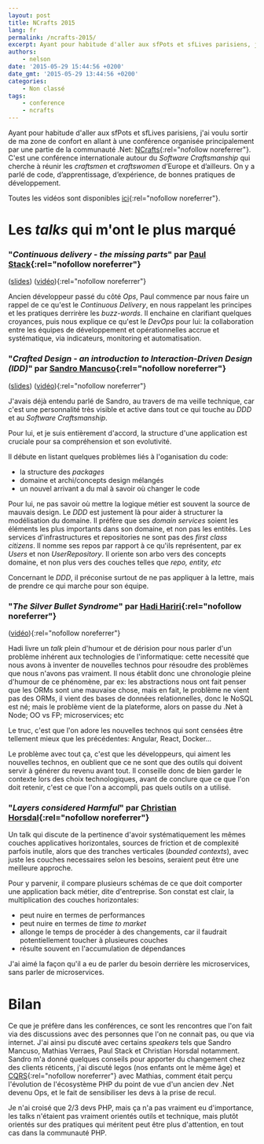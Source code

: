 ```yaml
---
layout: post
title: NCrafts 2015
lang: fr
permalink: /ncrafts-2015/
excerpt: Ayant pour habitude d'aller aux sfPots et sfLives parisiens, j'ai voulu sortir de ma zone de confort en allant à une conférence organisée principalement par une partie de la communauté .Net
authors:
    - nelson
date: '2015-05-29 15:44:56 +0200'
date_gmt: '2015-05-29 13:44:56 +0200'
categories:
    - Non classé
tags:
    - conference
    - ncrafts
---
```


Ayant pour habitude d'aller aux sfPots et sfLives parisiens, j'ai voulu sortir de ma zone de confort en allant à une conférence organisée principalement par une partie de la communauté .Net: [NCrafts](http://ncrafts.io/){:rel="nofollow noreferrer"}. C'est une conférence internationale autour du *Software Craftsmanship* qui cherche à réunir les *craftsmen* et *craftswomen* d’Europe et d’ailleurs. On y a parlé de code, d’apprentissage, d’expérience, de bonnes pratiques de développement.

Toutes les vidéos sont disponibles [ici](http://videos.ncrafts.io/){:rel="nofollow noreferrer"}.

Les *talks* qui m'ont le plus marqué
====================================

### "*Continuous delivery - the missing parts*" par [Paul Stack](https://twitter.com/stack72){:rel="nofollow noreferrer"}

([slides](https://speakerdeck.com/stack72/continuous-delivery-the-missing-parts)) ([vidéo](https://vimeo.com/130216882)){:rel="nofollow noreferrer"}

Ancien développeur passé du côté *Ops*, Paul commence par nous faire un rappel de ce qu'est le *Continuous Delivery*, en nous rappelant les principes et les pratiques derrirère les *buzz-words*. Il enchaine en clarifiant quelques croyances, puis nous explique ce qu'est le *DevOps* pour lui: la collaboration entre les équipes de développement et opérationnelles accrue et systématique, via indicateurs, monitoring et automatisation.

### "*Crafted Design - an introduction to Interaction-Driven Design (IDD)*" par [Sandro Mancuso](https://twitter.com/sandromancuso){:rel="nofollow noreferrer"}

([slides](http://www.slideshare.net/sandromancuso/crafted-design-ljc-world-tour-mash-up-2014)) ([vidéo](https://vimeo.com/130256611)){:rel="nofollow noreferrer"}

J'avais déjà entendu parlé de Sandro, au travers de ma veille technique, car c'est une personnalité très visible et active dans tout ce qui touche au *DDD* et au *Software Craftsmanship*.

Pour lui, et je suis entièrement d'accord, la structure d'une application est cruciale pour sa compréhension et son evolutivité.

Il débute en listant quelques problèmes liés à l'oganisation du code:
- la structure des *packages*
- domaine et archi/concepts design mélangés
- un nouvel arrivant a du mal à savoir où changer le code

Pour lui, ne pas savoir où mettre la logique métier est souvent la source de mauvais design. Le *DDD* est justement là pour aider à structurer la modélisation du domaine. Il préfère que ses *domain services* soient les éléments les plus importants dans son domaine, et non pas les entités. Les services d'infrastructures et repositories ne sont pas des *first class citizens*. Il nomme ses repos par rapport à ce qu'ils représentent, par ex *Users* et non *UserRepository*. Il oriente son arbo vers des concepts domaine, et non plus vers des couches telles que *repo, entity, etc*

Concernant le *DDD*, il préconise surtout de ne pas appliquer à la lettre, mais de prendre ce qui marche pour son équipe.

### "*The Silver Bullet Syndrome*" par [Hadi Hariri](https://twitter.com/hhariri){:rel="nofollow noreferrer"}

([vidéo](https://vimeo.com/130202574)){:rel="nofollow noreferrer"}

Hadi livre un *talk* plein d'humour et de dérision pour nous parler d'un problème inhérent aux technologies de l'informatique: cette necessité que nous avons à inventer de nouvelles technos pour résoudre des problèmes que nous n'avons pas vraiment. Il nous établit donc une chronologie pleine d'humour de ce phénomène, par ex: les abstractions nous ont fait penser que les ORMs sont une mauvaise chose, mais en fait, le problème ne vient pas des ORMs, il vient des bases de données relationnelles, donc le NoSQL est né; mais le problème vient de la plateforme, alors on passe du .Net à Node; OO vs FP; microservices; etc

Le truc, c'est que l'on adore les nouvelles technos qui sont censées être tellement mieux que les précédentes: Angular, React, Docker...

Le problème avec tout ça, c'est que les développeurs, qui aiment les nouvelles technos, en oublient que ce ne sont que des outils qui doivent servir à générer du revenu avant tout. Il conseille donc de bien garder le contexte lors des choix technologiques, avant de conclure que ce que l'on doit retenir, c'est ce que l'on a accompli, pas quels outils on a utilisé.

### "*Layers considered Harmful*" par [Christian Horsdal](https://twitter.com/chr_horsdal){:rel="nofollow noreferrer"}

Un talk qui discute de la pertinence d'avoir systématiquement les mêmes couches applicatives horizontales, sources de friction et de complexité parfois inutile, alors que des tranches verticales (*bounded contexts*), avec juste les couches necessaires selon les besoins, seraient peut être une meilleure approche.

Pour y parvenir, il compare plusieurs schémas de ce que doit comporter une application back métier, dite d'entreprise. Son constat est clair, la multiplication des couches horizontales:

- peut nuire en termes de performances
- peut nuire en termes de *time to market*
- allonge le temps de procéder à des changements, car il faudrait potentiellement toucher à plusieures couches
- résulte souvent en l'accumulation de dépendances

J'ai aimé la façon qu'il a eu de parler du besoin derrière les microservices, sans parler de microservices.

Bilan
=====

Ce que je préfère dans les conférences, ce sont les rencontres que l'on fait via des discussions avec des personnes que l'on ne connait pas, ou que via internet. J'ai ainsi pu discuté avec certains *speakers* tels que Sandro Mancuso, Mathias Verraes, Paul Stack et Christian Horsdal notamment. Sandro m'a donné quelques conseils pour apporter du changement chez des clients réticents, j'ai discuté legos (nos enfants ont le même âge) et [CQRS](https://blog.eleven-labs.com/cqrs-pattern/){:rel="nofollow noreferrer"} avec Mathias, comment était perçu l'évolution de l'écosystème PHP du point de vue d'un ancien dev .Net devenu Ops, et le fait de sensibiliser les devs à la prise de recul.

Je n'ai croisé que 2/3 devs PHP, mais ça n'a pas vraiment eu d'importance, les talks n'étaient pas vraiment orientés outils et technique, mais plutôt orientés sur des pratiques qui méritent peut être plus d'attention, en tout cas dans la communauté PHP.
